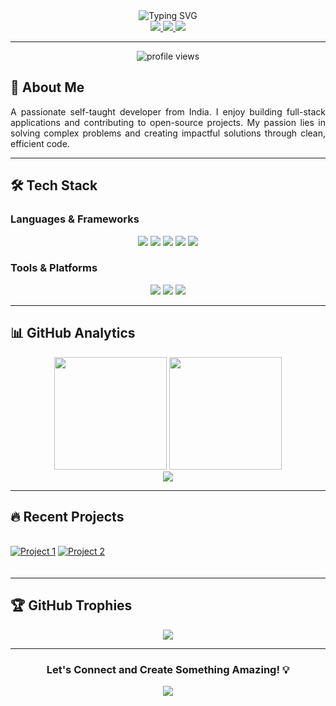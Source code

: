<div align="center">
  <img src="https://readme-typing-svg.demolab.com?font=Fira+Code&size=30&duration=3000&pause=1000&color=FFD700&center=true&vCenter=true&width=435&lines=Hi%2C+I'm+Sumit+Kumar;Full-Stack+Developer;Open-Source+Contributor;Problem+Solver" alt="Typing SVG" />
</div>

<!-- Social Links -->
<div align="center">
  <a href="https://www.linkedin.com/in/sumit-kumar-a0899b250" target="_blank">
    <img src="https://img.shields.io/badge/-LinkedIn-0A66C2?style=for-the-badge&logo=linkedin&logoColor=white" />
  </a>
  <a href="mailto:sk78146083@gmail.com">
    <img src="https://img.shields.io/badge/-Gmail-D14836?style=for-the-badge&logo=gmail&logoColor=white" />
  </a>
  <a href="https://wa.me/918360671237">
    <img src="https://img.shields.io/badge/-WhatsApp-25D366?style=for-the-badge&logo=whatsapp&logoColor=white" />
  </a>
</div>

---

<!-- Profile View Counter -->
<p align="center">
  <img src="https://komarev.com/ghpvc/?username=sumit007-ui&label=Profile%20Views&color=0e75b6&style=flat" alt="profile views" />
</p>

## 🚀 About Me

<div style="text-align: justify">
  A passionate self-taught developer from India. I enjoy building full-stack applications and contributing to open-source projects. My passion lies in solving complex problems and creating impactful solutions through clean, efficient code.
</div>

---

## 🛠 Tech Stack

### Languages & Frameworks
<div align="center">
  <img src="https://img.shields.io/badge/Python-3776AB?style=for-the-badge&logo=python&logoColor=white" />
  <img src="https://img.shields.io/badge/JavaScript-F7DF1E?style=for-the-badge&logo=javascript&logoColor=black" />
  <img src="https://img.shields.io/badge/Flask-000000?style=for-the-badge&logo=flask&logoColor=white" />
  <img src="https://img.shields.io/badge/HTML5-E34F26?style=for-the-badge&logo=html5&logoColor=white" />
  <img src="https://img.shields.io/badge/CSS3-1572B6?style=for-the-badge&logo=css3&logoColor=white" />
</div>

### Tools & Platforms
<div align="center">
  <img src="https://img.shields.io/badge/Git-F05032?style=for-the-badge&logo=git&logoColor=white" />
  <img src="https://img.shields.io/badge/GitHub-181717?style=for-the-badge&logo=github&logoColor=white" />
  <img src="https://img.shields.io/badge/VS_Code-007ACC?style=for-the-badge&logo=visual-studio-code&logoColor=white" />
</div>

---

## 📊 GitHub Analytics

<div align="center">
  <img height="180em" src="https://github-readme-stats.vercel.app/api?username=sumit007-ui&show_icons=true&theme=radical&hide_border=true&include_all_commits=true&count_private=true" />
  <img height="180em" src="https://github-readme-stats.vercel.app/api/top-langs/?username=sumit007-ui&layout=compact&theme=radical&hide_border=true" />
</div>

<div align="center">
  <img src="https://github-readme-activity-graph.vercel.app/graph?username=sumit007-ui&theme=react-dark&hide_border=true&area=true" />
</div>

---

## 🔥 Recent Projects

<div style="display: grid; grid-template-columns: repeat(auto-fit, minmax(300px, 1fr)); gap: 20px; margin: 20px 0;">

[![Project 1](https://github-readme-stats.vercel.app/api/pin/?username=sumit007-ui&repo=repo-name-1&theme=radical)](https://github.com/sumit007-ui/repo-name-1)
[![Project 2](https://github-readme-stats.vercel.app/api/pin/?username=sumit007-ui&repo=repo-name-2&theme=radical)](https://github.com/sumit007-ui/repo-name-2)

</div>

---

## 🏆 GitHub Trophies

<div align="center">
  <img src="https://github-profile-trophy.vercel.app/?username=sumit007-ui&theme=radical&no-frame=true&row=1&column=7" />
</div>

---

<div align="center">
  <h3>Let's Connect and Create Something Amazing! 💡</h3>
  <img src="https://readme-typing-svg.demolab.com?font=Fira+Code&size=14&duration=3000&pause=1000&color=00FF00&center=true&vCenter=true&width=435&lines=Open+for+Collaborations;Open+Source+Contributor;Always+Learning+New+Things" />
</div>
